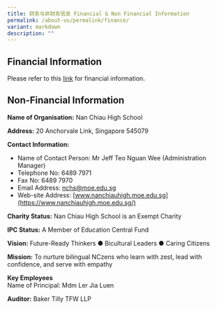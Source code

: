 ```yaml
---
title: 财务与非财务信息 Financial & Non Financial Information
permalink: /about-us/permalink/finance/
variant: markdown
description: ""
---
```

## **Financial Information** 
Please refer to this [link](https://www.moe.gov.sg/-/media/files/about-us/financial-summary/2022/nan-chiau-high-school.pdf) for financial information.


## **Non-Financial Information**
 
**Name of Organisation:** Nan Chiau High School

**Address:** 20 Anchorvale Link, Singapore 545079

**Contact Information:**

*   Name of Contact Person: Mr Jeff Teo Nguan Wee (Administration Manager)
*   Telephone No: 6489 7971
*   Fax No: 6489 7970
*   Email Address: nchs@moe.edu.sg
*   Web-site Address: [www.nanchiauhigh.moe.edu.sg](https://www.nanchiauhigh.moe.edu.sg/)

**Charity Status:** Nan Chiau High School is an Exempt Charity

**IPC Status:** A Member of Education Central Fund

**Vision:** Future-Ready Thinkers ● Bicultural Leaders ● Caring Citizens

**Mission:** To nurture bilingual NCzens who learn with zest, lead with confidence, and serve with empathy

**Key Employees**  
Name of Principal: Mdm Ler Jia Luen

**Auditor:** Baker Tilly TFW LLP